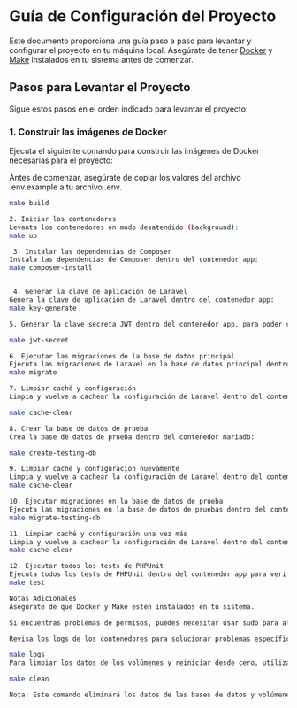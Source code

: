 
# Guía de Configuración del Proyecto

Este documento proporciona una guía paso a paso para levantar y configurar el proyecto en tu máquina local. Asegúrate de tener [Docker](https://www.docker.com/) y [Make](https://www.gnu.org/software/make/) instalados en tu sistema antes de comenzar.

## Pasos para Levantar el Proyecto

Sigue estos pasos en el orden indicado para levantar el proyecto:

### 1. Construir las imágenes de Docker

Ejecuta el siguiente comando para construir las imágenes de Docker necesarias para el proyecto:

Antes de comenzar, asegúrate de copiar los valores del archivo .env.example a tu archivo .env.

```bash
make build

2. Iniciar los contenedores
Levanta los contenedores en modo desatendido (background):
make up

 3. Instalar las dependencias de Composer
Instala las dependencias de Composer dentro del contenedor app:
make composer-install


 4. Generar la clave de aplicación de Laravel
Genera la clave de aplicación de Laravel dentro del contenedor app:
make key-generate

5. Generar la clave secreta JWT dentro del contenedor app, para poder crear un JWT valido dentro de la app. Se esa utilizando el paquete  tymon/jwt-auth 

make jwt-secret

6. Ejecutar las migraciones de la base de datos principal
Ejecuta las migraciones de Laravel en la base de datos principal dentro del contenedor app:
make migrate

7. Limpiar caché y configuración
Limpia y vuelve a cachear la configuración de Laravel dentro del contenedor app:

make cache-clear

8. Crear la base de datos de prueba
Crea la base de datos de prueba dentro del contenedor mariadb:

make create-testing-db

9. Limpiar caché y configuración nuevamente
Limpia y vuelve a cachear la configuración de Laravel dentro del contenedor app:
make cache-clear

10. Ejecutar migraciones en la base de datos de prueba
Ejecuta las migraciones en la base de datos de pruebas dentro del contenedor app:
make migrate-testing-db

11. Limpiar caché y configuración una vez más
Limpia y vuelve a cachear la configuración de Laravel dentro del contenedor app:
make cache-clear

12. Ejecutar todos los tests de PHPUnit
Ejecuta todos los tests de PHPUnit dentro del contenedor app para verificar el estado de la aplicación:
make test

Notas Adicionales
Asegúrate de que Docker y Make estén instalados en tu sistema.

Si encuentras problemas de permisos, puedes necesitar usar sudo para algunos comandos de make.

Revisa los logs de los contenedores para solucionar problemas específicos:

make logs
Para limpiar los datos de los volúmenes y reiniciar desde cero, utiliza el objetivo clean del Makefile:

make clean

Nota: Este comando eliminará los datos de las bases de datos y volúmenes asociados. Asegúrate de que esto es lo que deseas antes de ejecutarlo.






